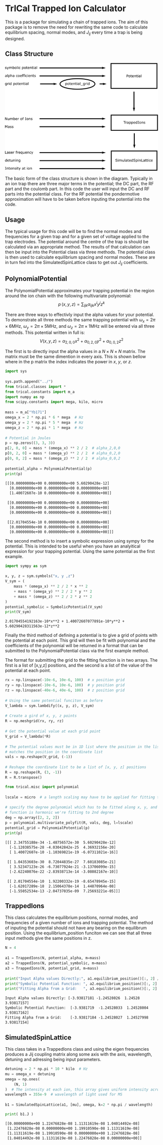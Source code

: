 
# TrICal Trapped Ion Calculator

This is a package for simulating a chain of trapped ions. The aim of this package is to remove the need for rewriting the same code to calculate equilibrium spacing, normal modes, and $J_{ij}$ every time a trap is being designed.

## Class Structure
![class structure](class_structure.png)

The basic form of the class structure is shown in the diagram. Typically in an ion trap there are three major terms in the potential; the DC part, the RF part and the coulomb part. In this code the user will input the DC and RF parts into the potential class. For the RF potential the pondermotive approximation will have to be taken before inputing the potential into the code. 

## Usage

The typical usage for this code will be to find the normal modes and frequencies for a given trap and for a given set of voltage applied to the trap electrodes. The potential around the centre of the trap is should be calculated via an appropriate method. The results of that calculation can then be input into the Potential class via three methods. The potential class is then used to calculate equilibrium spacing and normal modes. These are in turn fed into the SimulatedSpinLattice class to get out $J_{ij}$ coefficients.

## PolynomialPotential

The PolynomialPotential approximates your trapping potential in the region around the ion chain with the following multivariate polynomial:
$$
    p \,(x,y,z) = \sum_{ijk} \alpha_{ijk}  x^iy^jz^k
$$


There are three ways to effectivly input the alpha values for your potential. To demonstrate all three methods the same trapping potential with $\omega_x = 2\pi\times6$MHz, $\omega_y = 2\pi\times5$MHz, and $\omega_z = 2\pi\times1$MHz will be entered via all three methods. This potential written in full is:
$$
    V(x, y, z) = \alpha_{2,0,0}x^2 + \alpha_{0,2,0}y^2 + \alpha_{0,0,2}z^2
$$



The first is to directly input the alpha values in a $N\times N \times N$ matrix. The matrix must be the same dimention in every axis. This is shown bellow where in the p matrix the index indicates the power in $x$, $y$, or $z$.


```python
import sys

sys.path.append("../")
from trical.classes import *
from trical.constants import m_a
import numpy as np
from scipy.constants import mega, kilo, micro

mass = m_a["Yb171"]
omega_x = 2 * np.pi * 6 * mega  # Hz
omega_y = 2 * np.pi * 5 * mega  # Hz
omega_z = 2 * np.pi * 1 * mega  # Hz

# Potential in Joules
p = np.zeros((3, 3, 3))
p[2, 0, 0] = mass * (omega_x) ** 2 / 2  # alpha_2,0,0
p[0, 2, 0] = mass * (omega_y) ** 2 / 2  # alpha_0,2,0
p[0, 0, 2] = mass * (omega_z) ** 2 / 2  # alpha_0,0,2

potential_alpha = PolynomialPotential(p)
print(p)
```

    [[[0.00000000e+00 0.00000000e+00 5.60290428e-12]
      [0.00000000e+00 0.00000000e+00 0.00000000e+00]
      [1.40072607e-10 0.00000000e+00 0.00000000e+00]]
    
     [[0.00000000e+00 0.00000000e+00 0.00000000e+00]
      [0.00000000e+00 0.00000000e+00 0.00000000e+00]
      [0.00000000e+00 0.00000000e+00 0.00000000e+00]]
    
     [[2.01704554e-10 0.00000000e+00 0.00000000e+00]
      [0.00000000e+00 0.00000000e+00 0.00000000e+00]
      [0.00000000e+00 0.00000000e+00 0.00000000e+00]]]
    

The second method is to insert a symbolic expression using sympy for the potential. This is intended to be useful when you have an analyitical expression for your trapping potential. Using the same potential as the first example.


```python
import sympy as sym

x, y, z = sym.symbols("x, y ,z")
V_sym = (
    mass * (omega_x) ** 2 / 2 * x ** 2
    + mass * (omega_y) ** 2 / 2 * y ** 2
    + mass * (omega_z) ** 2 / 2 * z ** 2
)
potential_symbolic = SymbolicPotential(V_sym)
print(V_sym)
```

    2.01704554192163e-10*x**2 + 1.40072607077891e-10*y**2 + 5.60290428311563e-12*z**2
    

Finally the third method of defining a potential is to give a grid of points with the potential at each point. This grid will then be fit with polynomial and the coefficients of the polynomial will be returned in a format that can be submitted to the PolynomialPotential class via the first example method.

The format for submitting the grid to the fitting function is in two arrays. The first is a list of \[x,y,z\] positions, and the second is a list of the value of the potential at each point.


```python
rx = np.linspace(-10e-6, 10e-6, 100)  # x position grid
ry = np.linspace(-10e-6, 10e-6, 100)  # y position grid
rz = np.linspace(-40e-6, 40e-6, 100)  # z position grid

# Using the same potential funciton as before
V_lambda = sym.lambdify((x, y, z), V_sym)

# Create a gird of x, y, z points
R = np.meshgrid(rx, ry, rz)

# Get the potential value at each grid point
V_grid = V_lambda(*R)

# The potential values must be in 1D list where the position in the list
# matches the position in the coordinate list
vals = np.reshape(V_grid, (-1))

# Reshape the coordinate list to be a list of [x, y, z] positions
R = np.reshape(R, (3, -1))
R = R.transpose()
```


```python
from trical.misc import polynomial

lscale = micro  # a length scaling may have to be applied for fitting to converge

# specify the degree polynomial which has to be fitted along x, y, and z. In this case since we know the
# function is harmonic we're fitting to 2nd degree
deg = np.array([2, 2, 2])
p = polynomial.multivariate_polyfit(R, vals, deg, l=lscale)
potential_grid = PolynomialPotential(p)
print(p)
```

    [[[ 2.34755188e-34 -1.48756572e-30  5.60290428e-12]
      [-1.12038575e-28 -4.03042842e-25  4.36932156e-20]
      [ 1.40072607e-10 -1.10369821e-19 -6.07311021e-16]]
    
     [[ 1.04353603e-30  8.72044835e-27  7.60183085e-21]
      [ 3.52347123e-26 -6.73077924e-21 -3.13706099e-15]
      [-2.62240076e-22 -2.83938713e-14 -3.08082167e-10]]
    
     [[ 2.01704554e-10  1.92200332e-19 -8.65478945e-15]
      [-1.62017289e-18  2.15064378e-14  1.44870964e-08]
      [-1.55052534e-13 -2.04737035e-09  7.25693221e-05]]]
    

## TrappedIons

This class calculates the equilibrium positions, normal modes, and frequencies of a given number of ions and trapping potential. The method of inputing the potential should not have any bearing on the equilibrum position. Using the equilibrium_position funciton we can see that all three input methods give the same positions in z.


```python
N = 4

a1 = TrappedIons(N, potential_alpha, m=mass)
a2 = TrappedIons(N, potential_symbolic, m=mass)
a3 = TrappedIons(N, potential_grid, m=mass)

print("Input Alpha values Directly:", a1.equilibrium_position()[:, 2] / micro)
print("Symbolic Potential Function: ", a2.equilibrium_position()[:, 2] / micro)
print("Fitting Alpha from a Grid:   ", a3.equilibrium_position()[:, 2] / micro)
```

    Input Alpha values Directly: [-3.93817181 -1.24528026  1.24528     3.93817157]
    Symbolic Potential Function:  [-3.9381719  -1.24528033  1.24528004  3.93817162]
    Fitting Alpha from a Grid:    [-3.93817184 -1.24528027  1.24527998  3.93817154]
    

## SimulatedSpinLattice 

This class takes in a TrappedIons class and using the eigen frequencies produces a Jij coupling matrix along some axis with the axis, wavelength, detuning and adressing being input parameters.



```python
detuning = 2 * np.pi * 10 * kilo  # Hz
mu = omega_x + detuning
omega = np.ones(
    (N, 1)
)  # The intensity at each ion, this array gives uniform intensity across each ion
wavelength = 355e-9  # wavelength of light used for MS

b1 = SimulatedSpinLattice(a1, [mu], omega, k=2 * np.pi / wavelength)
```


```python
print( b1.J )
```

    [[0.00000000e+00 1.22476828e-08 1.11311619e-08 1.04014492e-08]
     [1.22476828e-08 0.00000000e+00 1.19910590e-08 1.11311619e-08]
     [1.11311619e-08 1.19910590e-08 0.00000000e+00 1.22476828e-08]
     [1.04014492e-08 1.11311619e-08 1.22476828e-08 0.00000000e+00]]
    




















